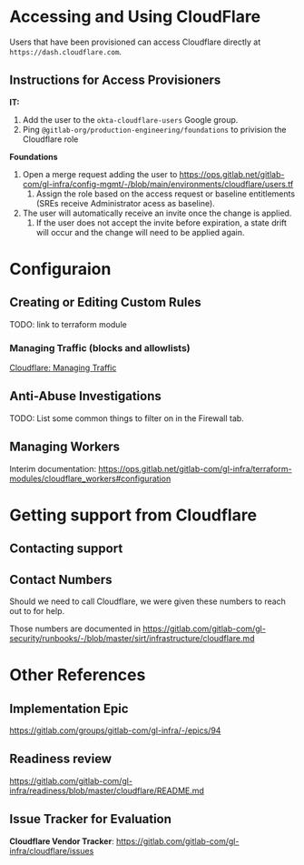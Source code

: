 # Accessing and Using CloudFlare

Users that have been provisioned can access Cloudflare directly at
`https://dash.cloudflare.com`.

## Instructions for Access Provisioners

**IT:**

1. Add the user to the `okta-cloudflare-users` Google group.
1. Ping `@gitlab-org/production-engineering/foundations` to privision the Cloudflare role

**Foundations**

1. Open a merge request adding the user to <https://ops.gitlab.net/gitlab-com/gl-infra/config-mgmt/-/blob/main/environments/cloudflare/users.tf>
   1. Assign the role based on the access request or baseline entitlements (SREs receive Administrator acess as baseline).
1. The user will automatically receive an invite once the change is applied.
   1. If the user does not accept the invite before expiration, a state drift will occur and the change will need to be applied again.

# Configuraion

## Creating or Editing Custom Rules

TODO: link to terraform module

### Managing Traffic (blocks and allowlists)

[Cloudflare: Managing Traffic](./cloudflare-managing-traffic.md)

## Anti-Abuse Investigations

TODO: List some common things to filter on in the Firewall tab.

## Managing Workers

Interim documentation: <https://ops.gitlab.net/gitlab-com/gl-infra/terraform-modules/cloudflare_workers#configuration>

# Getting support from Cloudflare

## Contacting support

## Contact Numbers

Should we need to call Cloudflare, we were given these numbers to reach out to for help.

Those numbers are documented in <https://gitlab.com/gitlab-com/gl-security/runbooks/-/blob/master/sirt/infrastructure/cloudflare.md>

# Other References

## Implementation Epic

<https://gitlab.com/groups/gitlab-com/gl-infra/-/epics/94>

## Readiness review

<https://gitlab.com/gitlab-com/gl-infra/readiness/blob/master/cloudflare/README.md>

## Issue Tracker for Evaluation

**Cloudflare Vendor Tracker**: <https://gitlab.com/gitlab-com/gl-infra/cloudflare/issues>
